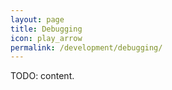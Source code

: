 ```yaml
---
layout: page
title: Debugging
icon: play_arrow
permalink: /development/debugging/
---
```


TODO: content.
